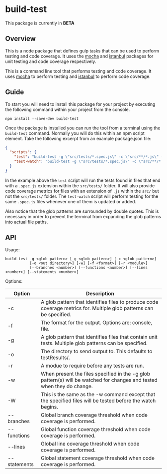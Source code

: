 # build-test

This package is currently in **BETA**

## Overview
This is a node package that defines gulp tasks that can be used to perform testing and code coverage.
It uses the [mocha](https://www.npmjs.com/package/mocha) and [istanbul](https://www.npmjs.com/package/istanbul) packages for unit testing and code coverage respectively.

This is a command line tool that performs testing and code coverage.
It uses [mocha](https://www.npmjs.com/package/mocha) to perform testing and [istanbul](https://www.npmjs.com/package/istanbul) to perform
code coverage.

## Guide

To start you will need to install this package for your project by executing the following command within your project from the console.

```
npm install --save-dev build-test
``` 
Once the package is installed you can run the tool from a terminal using the `build-test` command.  Normally you will
do this within an npm script element.  Take the following excerpt from an example package.json file:

```JSON
{
  "scripts": {
    "test": "build-test -g \"src/tests/*.spec.js\" -c \"src/**/*.js\" -c \"src/tests/**/*.js\" ",
    "test-watch": "build-test -g \"src/tests/*.spec.js\" -c \"src/**/*.js\" -c \"src/tests/**/*.js\" -w",
  }
}
```

In the example above the `test` script will run the tests found in files that end with a `.spec.js` extension within the `src/tests/` folder.
It will also provide code coverage metrics for files with an extension of `.js` within the `src/` but not the `src/tests/` folder.
The `test-watch` script will perform testing for the same `.spec.js` files whenever one of them is updated or added.

Also notice that the glob patterns are surrounded by double quotes.  This is necessary in order to prevent the terminal from expanding
the glob patterns into actual file paths.

## API

Usage:
```
build-test -g <glob pattern> [-g <glob pattern>] [-c <glob pattern>]  
           [-o <out directory>] [-w] [-f <format>] [-r <module>]  
           [--branches <number>] [--functions <number>] [--lines <number>] [--statements <number>]
```
Options:

| Option | Description |
| ---    | ---         |
| -c     | A glob pattern that identifies files to produce code coverage metrics for. Multiple glob patterns can be specified. |
| -f     | The format for the output.  Options are: console, file. |
| -g     | A glob pattern that identifies files that contain unit tests.  Multiple glob patterns can be specified. |
| -o     | The directory to send output to.  This defaults to testResults/. |
| -r     | A modue to require before any tests are run. |
| -w     | When present the files specified in the -g glob pattern(s) will be watched for changes and tested when they do change. |
| -W     | This is the same as the -w command except that the specified files will be tested before the watch begins. |
| --branches    | Global branch coverage threshold when code coverage is performed. |
| --functions   | Global function coverage threshold when code coverage is performed. |
| --lines       | Global line coverage threshold when code coverage is performed. |
| --statements  | Global statement coverage threshold when code coverage is performed. |